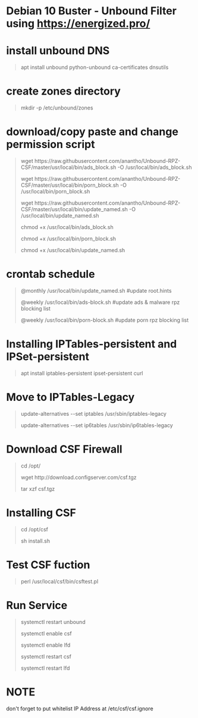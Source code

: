 # Debian 10 Buster - Unbound Filter using https://energized.pro/

# install unbound DNS
> <p>apt install unbound python-unbound ca-certificates dnsutils

# create zones directory
> <p>mkdir -p /etc/unbound/zones
  
# download/copy paste and change permission script
> <p>wget https://raw.githubusercontent.com/anantho/Unbound-RPZ-CSF/master/usr/local/bin/ads_block.sh -O /usr/local/bin/ads_block.sh
> <p>wget https://raw.githubusercontent.com/anantho/Unbound-RPZ-CSF/master/usr/local/bin/porn_block.sh -O /usr/local/bin/porn_block.sh
> <p>wget https://raw.githubusercontent.com/anantho/Unbound-RPZ-CSF/master/usr/local/bin/update_named.sh -O /usr/local/bin/update_named.sh
> <p>chmod +x /usr/local/bin/ads_block.sh
> <p>chmod +x /usr/local/bin/porn_block.sh
> <p>chmod +x /usr/local/bin/update_named.sh

# crontab schedule
> <p>@monthly /usr/local/bin/update_named.sh #update root.hints</b>
> <p>@weekly /usr/local/bin/ads-block.sh #update ads & malware rpz blocking list
> <p>@weekly /usr/local/bin/porn-block.sh #update porn rpz blocking list

# Installing IPTables-persistent and IPSet-persistent
> <p>apt install iptables-persistent ipset-persistent curl

# Move to IPTables-Legacy
> <p>update-alternatives --set iptables /usr/sbin/iptables-legacy 
> <p>update-alternatives --set ip6tables /usr/sbin/ip6tables-legacy 

# Download CSF Firewall
> <p>cd /opt/ 
> <p>wget http://download.configserver.com/csf.tgz 
> <p>tar xzf csf.tgz 

# Installing CSF
> <p>cd /opt/csf 
> <p>sh install.sh 

# Test CSF fuction
> <p>perl /usr/local/csf/bin/csftest.pl

# Run Service
> <p>systemctl restart unbound
> <p>systemctl enable csf
> <p>systemctl enable lfd
> <p>systemctl restart csf
> <p>systemctl restart lfd

# NOTE
<p>don't forget to put whitelist IP Address at /etc/csf/csf.ignore
